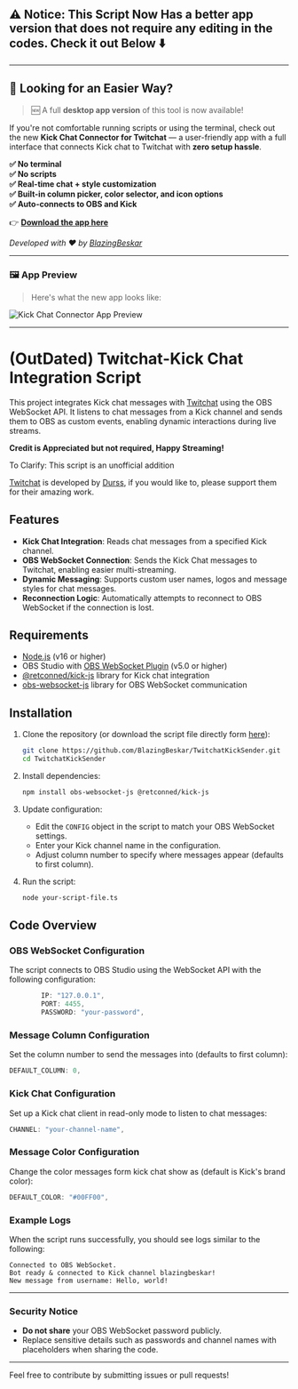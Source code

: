 ## ⚠️ Notice: This Script Now Has a better app version that does not require any editing in the codes. Check it out Below ⬇️

---

## 🚀 Looking for an Easier Way?

> 🆕 A full **desktop app version** of this tool is now available!

If you're not comfortable running scripts or using the terminal, check out the new **Kick Chat Connector for Twitchat** — a user-friendly app with a full interface that connects Kick chat to Twitchat with **zero setup hassle**.

**✅ No terminal**  
**✅ No scripts**  
**✅ Real-time chat + style customization**  
**✅ Built-in column picker, color selector, and icon options**  
**✅ Auto-connects to OBS and Kick**

👉 **[Download the app here](https://github.com/BlazingBeskar/kick-twitchat-connector)**

_Developed with ❤️ by [BlazingBeskar](https://github.com/BlazingBeskar)_

---

### 🖼️ App Preview

> Here's what the new app looks like:

![Kick Chat Connector App Preview](https://github.com/user-attachments/assets/0e45ef9e-4060-496d-b396-dd320ebf0b26)

---

# **(OutDated)** Twitchat-Kick Chat Integration Script 

This project integrates Kick chat messages with [Twitchat](https://twitchat.fr) using the OBS WebSocket API. It listens to chat messages from a Kick channel and sends them to OBS as custom events, enabling dynamic interactions during live streams.

**Credit is Appreciated but not required, Happy Streaming!**

To Clarify: This script is an unofficial addition

[Twitchat](https://twitchat.fr) is developed by [Durss](https://patreon.com/durss), if you would like to, please support them for their amazing work.

## Features

- **Kick Chat Integration**: Reads chat messages from a specified Kick channel.
- **OBS WebSocket Connection**: Sends the Kick Chat messages to Twitchat, enabling easier multi-streaming.
- **Dynamic Messaging**: Supports custom user names, logos and message styles for chat messages.
- **Reconnection Logic**: Automatically attempts to reconnect to OBS WebSocket if the connection is lost.

## Requirements

- [Node.js](https://nodejs.org/) (v16 or higher)
- OBS Studio with [OBS WebSocket Plugin](https://github.com/obsproject/obs-websocket) (v5.0 or higher)
- [@retconned/kick-js](https://www.npmjs.com/package/@retconned/kick-js) library for Kick chat integration
- [obs-websocket-js](https://www.npmjs.com/package/obs-websocket-js) library for OBS WebSocket communication

## Installation

1. Clone the repository (or download the script file directly form [here](./bbeskarkicksender.ts)):
   ```bash
   git clone https://github.com/BlazingBeskar/TwitchatKickSender.git
   cd TwitchatKickSender
   ```

2. Install dependencies:
   ```bash
   npm install obs-websocket-js @retconned/kick-js
   ```

3. Update configuration:
   - Edit the `CONFIG` object in the script to match your OBS WebSocket settings.
   - Enter your Kick channel name in the configuration.
   - Adjust column number to specify where messages appear (defaults to first column).

4. Run the script:
   ```bash
   node your-script-file.ts
   ```

## Code Overview

### OBS WebSocket Configuration
The script connects to OBS Studio using the WebSocket API with the following configuration:

```typescript
        IP: "127.0.0.1",
        PORT: 4455,
        PASSWORD: "your-password",
```

### Message Column Configuration
Set the column number to send the messages into (defaults to first column):

```typescript
DEFAULT_COLUMN: 0,
```

### Kick Chat Configuration
Set up a Kick chat client in read-only mode to listen to chat messages:

```typescript
CHANNEL: "your-channel-name",
```

### Message Color Configuration
Change the color messages form kick chat show as (default is Kick's brand color):

```typescript
DEFAULT_COLOR: "#00FF00",
```

### Example Logs
When the script runs successfully, you should see logs similar to the following:

```text
Connected to OBS WebSocket.
Bot ready & connected to Kick channel blazingbeskar!
New message from username: Hello, world!
```

---

### Security Notice
- **Do not share** your OBS WebSocket password publicly.
- Replace sensitive details such as passwords and channel names with placeholders when sharing the code.

---

Feel free to contribute by submitting issues or pull requests!
